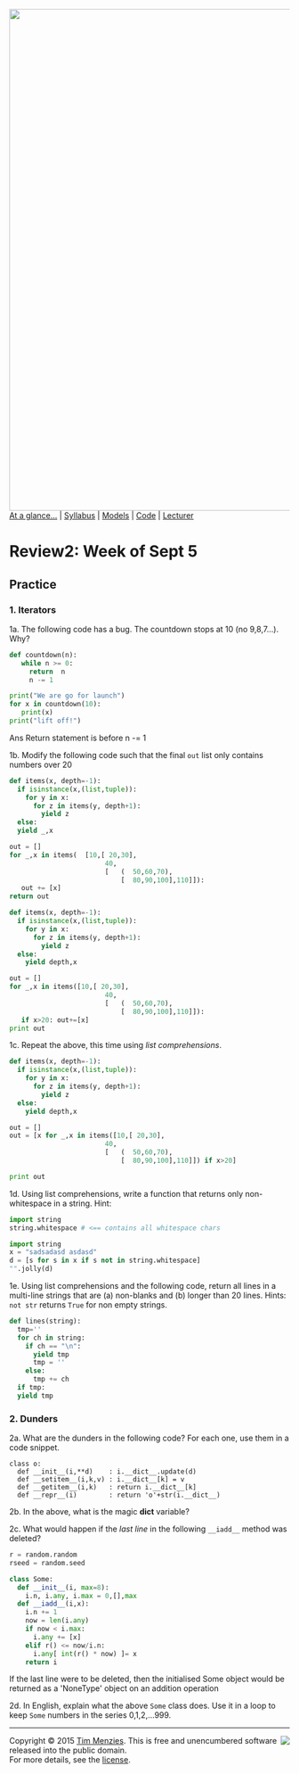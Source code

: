 [<img width=900 src="https://raw.githubusercontent.com/txt/mase/master/img/banner1.png">](https://github.com/txt/mase/blob/master/README.md)   
[At a glance...](https://github.com/txt/mase/blob/master/OVERVIEW.md) |
[Syllabus](https://github.com/txt/mase/blob/master/SYLLABUS.md) |
[Models](https://github.com/txt/mase/blob/master/MODELS.md) |
[Code](https://github.com/txt/mase/tree/master/src) |
[Lecturer](http://menzies.us) 


# Review2: Week of Sept 5

##  Practice

### 1. Iterators

1a. The following code has a bug. The countdown stops at 10 (no 9,8,7...). Why?

```python
def countdown(n):
   while n >= 0:
     return  n
     n -= 1

print("We are go for launch")
for x in countdown(10):
   print(x)
print("lift off!")
```

Ans
Return statement is before n -= 1 

1b. Modify the following code such that the final `out` list
only contains numbers over 20

```python
def items(x, depth=-1):
  if isinstance(x,(list,tuple)):
    for y in x:
      for z in items(y, depth+1):
        yield z
  else:
  yield _,x

out = []
for _,x in items(  [10,[ 20,30],
                        40,
                        [   (  50,60,70),
                            [  80,90,100],110]]):
   out += [x]
return out
``` 

```python
def items(x, depth=-1):
  if isinstance(x,(list,tuple)):
    for y in x:
      for z in items(y, depth+1):
        yield z
  else:
    yield depth,x

out = []
for _,x in items([10,[ 20,30],
                        40,
                        [   (  50,60,70),
                            [  80,90,100],110]]):
   if x>20: out+=[x]
print out
```

1c. Repeat the above, this time using _list comprehensions_.
```python
def items(x, depth=-1):
  if isinstance(x,(list,tuple)):
    for y in x:
      for z in items(y, depth+1):
        yield z
  else:
    yield depth,x

out = []
out = [x for _,x in items([10,[ 20,30],
                        40,
                        [   (  50,60,70),
                            [  80,90,100],110]]) if x>20]

print out
```
1d. Using list comprehensions, write a function that returns only non-whitespace
in a string. Hint:

```python
import string
string.whitespace # <== contains all whitespace chars
```

```python
import string
x = "sadsadasd asdasd"
d = [s for s in x if s not in string.whitespace]
"".jolly(d)
```

1e. Using list comprehensions and the following code,
return all lines in a multi-line
strings that  are (a) non-blanks and (b) longer than 20
lines. Hints: `not str` returns `True` for non empty strings.

```python
def lines(string):
  tmp=''
  for ch in string: 
    if ch == "\n":
      yield tmp
      tmp = ''
    else:
      tmp += ch 
  if tmp:
  yield tmp
```
  
### 2. Dunders


2a. What are the dunders in the following code? For each one,
use them in a code snippet.

```
class o:
  def __init__(i,**d)    : i.__dict__.update(d)
  def __setitem__(i,k,v) : i.__dict__[k] = v
  def __getitem__(i,k)   : return i.__dict__[k]
  def __repr__(i)        : return 'o'+str(i.__dict__)
```

2b. In the above, what is the magic __dict__ variable?

2c. What would happen if the _last line_ in the following `__iadd__` method
was deleted?

```python
r = random.random
rseed = random.seed

class Some:
  def __init__(i, max=8): 
    i.n, i.any, i.max = 0,[],max
  def __iadd__(i,x):
    i.n += 1
    now = len(i.any)
    if now < i.max:    
      i.any += [x]
    elif r() <= now/i.n:
      i.any[ int(r() * now) ]= x 
    return i
```	
If the last line were to be deleted, then the initialised Some object would be returned as a 'NoneType' object on an addition operation

2d. In English, explain what the above `Some` class  does. Use it in a loop
to keep `Some` numbers in the series 0,1,2,...999.



_________

<img align=right src="https://raw.githubusercontent.com/txt/mase/master/img/pd-icon.png">Copyright © 2015 [Tim Menzies](http://menzies.us).
This is free and unencumbered software released into the public domain.   
For more details, see the [license](https://github.com/txt/mase/blob/master/LICENSE.md).

